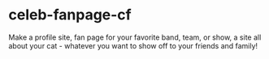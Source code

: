 # celeb-fanpage-cf
Make a profile site, fan page for your favorite band, team, or show, a site all about your cat - whatever you want to show off to your friends and family!
